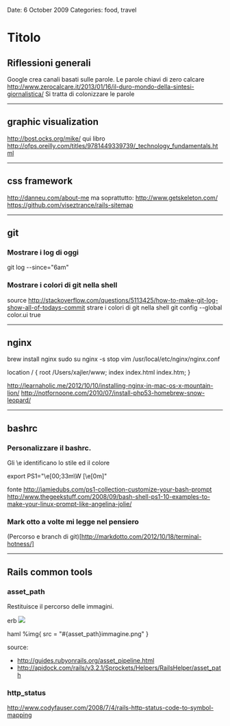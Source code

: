 Date: 6 October 2009
Categories: food, travel

# Titolo
## Riflessioni generali
Google crea canali basati sulle parole.
Le parole chiavi di zero calcare
http://www.zerocalcare.it/2013/01/16/il-duro-mondo-della-sintesi-giornalistica/
Si tratta di colonizzare le parole

---------------------------------------------------------------------------------------

## graphic visualization
http://bost.ocks.org/mike/
qui libro
http://ofps.oreilly.com/titles/9781449339739/_technology_fundamentals.html

---------------------------------------------------------------------------------------

## css framework
http://danneu.com/about-me
ma soprattutto:
http://www.getskeleton.com/
https://github.com/viseztrance/rails-sitemap

---------------------------------------------------------------------------------------

## git
### Mostrare i log di oggi
git log --since="6am"


### Mostrare i colori di git nella shell
source
http://stackoverflow.com/questions/5113425/how-to-make-git-log-show-all-of-todays-commit
strare i colori di git nella shell
git config --global color.ui true

---

## nginx
brew install nginx
sudo su nginx -s stop
vim /usr/local/etc/nginx/nginx.conf

location / {
  root   /Users/xajler/www;
  index  index.html index.htm;
}

http://learnaholic.me/2012/10/10/installing-nginx-in-mac-os-x-mountain-lion/
http://notfornoone.com/2010/07/install-php53-homebrew-snow-leopard/

--------------------------------------------------------------------------------------

## bashrc

### Personalizzare il bashrc.

Gli \e identificano lo stile ed il colore

export PS1="\e[00;33m\W \[\e[0m\]"

fonte
http://jamiedubs.com/ps1-collection-customize-your-bash-prompt
http://www.thegeekstuff.com/2008/09/bash-shell-ps1-10-examples-to-make-your-linux-prompt-like-angelina-jolie/

### Mark otto a volte mi legge nel pensiero

(Percorso e branch di git)[http://markdotto.com/2012/10/18/terminal-hotness/]

------------------------------------------------------------------------------------

## Rails common tools

### asset_path

Restituisce il percorso delle immagini.

erb
<img src="<%= asset_path %>immagine.png">

haml
%img{ src = "#{asset_path}immagine.png" }


source:
* http://guides.rubyonrails.org/asset_pipeline.html
* http://apidock.com/rails/v3.2.1/Sprockets/Helpers/RailsHelper/asset_path

### http_status
http://www.codyfauser.com/2008/7/4/rails-http-status-code-to-symbol-mapping
